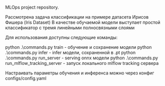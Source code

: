 MLOps project repository.

Рассмотрена задача классификации на примере датасета Ирисов Фишера (Iris Dataset)
В качестве обучаемой модели выступает простой классификатор с тремя линейными полносвязными слоями


Для использования доступны следующие команды:

python .\commands.py train - обучение и сохранение модели
python .\commands.py infer - infer модели, сохраненной в .pt
python .\commands.py run_server - serving onnx модели
python .\commands.py run_mlflow_tracking_server - запуск локального mlflow tracking сервера


Настраивать параметры обучения и инференса можно через конфиг configs/config.yaml
